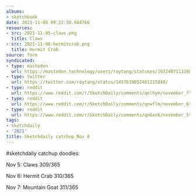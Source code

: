 ```yaml
---
albums:
- sketchbook
date: 2021-11-08 09:22:50.684766
resources:
- src: 2021-11-05-claws.png
  title: Claws
- src: 2021-11-06-hermitcrab.png
  title: Hermit Crab
source: form
syndicated:
- type: mastodon
  url: https://mastodon.technology/users/roytang/statuses/107240711318872396
- type: twitter
  url: https://twitter.com/roytang/status/1457639852401315848/
- type: reddit
  url: https://www.reddit.com/r/SketchDaily/comments/qolhym/november_7th_rabid_saytr/hjsbev1/
- type: reddit
  url: https://www.reddit.com/r/SketchDaily/comments/qnwflm/november_6th_hermit_crab/hjsbekf/
- type: reddit
  url: https://www.reddit.com/r/SketchDaily/comments/qn6xs6/november_5th_free_draw_friday/hjsbean/
tags:
- sketchdaily
- '2021'
title: Sketchdaily catchup Nov 8
---
```


#sketchdaily catchup doodles:

Nov 5: Claws 309/365

Nov 6: Hermit Crab 310/365

Nov 7: Mountain Goat 311/365